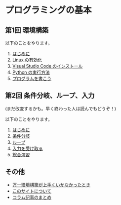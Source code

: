 # プログラミングの基本

## 第1回 環境構築
以下のことをやります。

1. [はじめに](./第1回/1_intro.md)
2. [Linux の有効化](./第1回/2_linux.md)
3. [Visual Studio Code のインストール](./第1回/3_vscode.md)
4. [Python の実行方法](./第1回/4_exec.md)
5. [プログラムを書こう](./第1回/5_program.md)

## 第2回 条件分岐、ループ、入力
(まだ改変するかも。早く終わった人は読んでもどうぞ！)

以下のことをやります。

1. [はじめに](./第2回/1_intro.md)
2. [条件分岐](./第2回/2_if.md)
3. [ループ](./第2回/3_loop.md)
4. [入力を受け取る](./第2回/4_input.md)
5. [総合演習](./第2回/5_exercise.md)

## その他

- [万一環境構築が上手くいかなかったとき](./others/colab.md)
- [このサイトについて](./others/site.md)
- [コラム記事のまとめ](./others/columns.md)